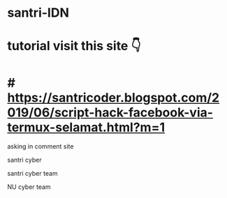 # santri-IDN
# tutorial visit this site 👇
#
# # https://santricoder.blogspot.com/2019/06/script-hack-facebook-via-termux-selamat.html?m=1

asking in comment site

santri cyber

santri cyber team

NU cyber team
